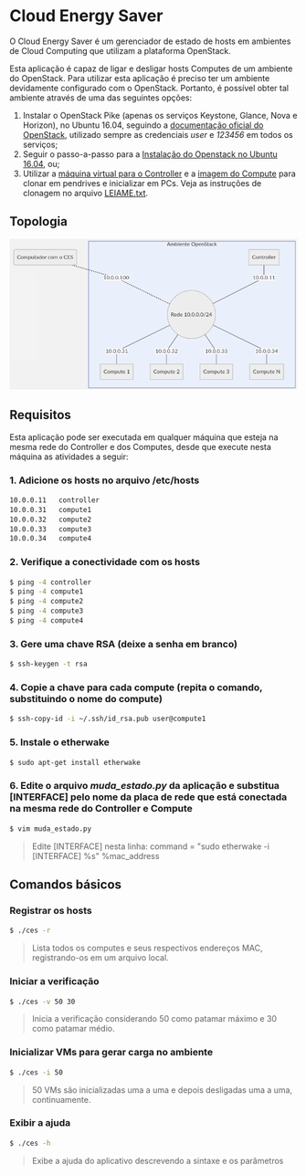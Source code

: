 # Cloud Energy Saver
O Cloud Energy Saver é um gerenciador de estado de hosts em ambientes de Cloud Computing que utilizam a plataforma OpenStack.

Esta aplicação é capaz de ligar e desligar hosts Computes de um ambiente do OpenStack. Para utilizar esta aplicação é preciso ter um ambiente devidamente configurado com o OpenStack. Portanto, é possível obter tal ambiente através de uma das seguintes opções:
1. Instalar o OpenStack Pike (apenas os serviços Keystone, Glance, Nova e Horizon), no Ubuntu 16.04, seguindo a [documentação oficial do OpenStack](https://docs.openstack.org/pike/install/), utilizado sempre as credenciais *user* e *123456* em todos os serviços;
2. Seguir o passo-a-passo para a [Instalação do Openstack no Ubuntu 16.04](http://danilosantos.info/instalacao-do-openstack-pike-no-ubuntu-16-04/), ou;
3. Utilizar a [máquina virtual para o Controller](https://mega.nz/fm/WCZTlaqC) e a [imagem do Compute](https://mega.nz/fm/WCZTlaqC) para clonar em pendrives e inicializar em PCs. Veja as instruções de clonagem no arquivo [LEIAME.txt](https://mega.nz/fm/WCZTlaqC).

## Topologia

![Topologia](topologia.png?raw=true)

<!--

```mermaid
graph TD;
A[Controller];
Z(Computador com o CES);
X((Rede 10.0.0.0/24));
B[Compute 1];
C[Compute 2];
D[Compute 3];
E[Compute N];
Z  -. 10.0.0.100 .- X;
subgraph Ambiente OpenStack
A  -- 10.0.0.11 --- X;
X  -- 10.0.0.31 --- B;
X  -- 10.0.0.32 --- C;
X  -- 10.0.0.33 --- D;
X  -- 10.0.0.34 --- E;
end
```
-->

## Requisitos
Esta aplicação pode ser executada em qualquer máquina que esteja na mesma rede do Controller e dos Computes, desde que execute nesta máquina as atividades a seguir:

### 1. Adicione os hosts no arquivo /etc/hosts
```sh
10.0.0.11	controller
10.0.0.31	compute1
10.0.0.32	compute2
10.0.0.33	compute3
10.0.0.34	compute4
```

### 2. Verifique a conectividade com os hosts
```sh
$ ping -4 controller
$ ping -4 compute1
$ ping -4 compute2
$ ping -4 compute3
$ ping -4 compute4
```

### 3. Gere uma chave RSA (deixe a senha em branco)
```sh
$ ssh-keygen -t rsa
```

### 4. Copie a chave para cada compute (repita o comando, substituindo o nome do compute)
```sh
$ ssh-copy-id -i ~/.ssh/id_rsa.pub user@compute1
```

### 5. Instale o etherwake
```sh
$ sudo apt-get install etherwake
```
### 6. Edite o arquivo *muda_estado.py* da aplicação e substitua [INTERFACE] pelo nome da placa de rede que está conectada na mesma rede do Controller e Compute
```sh
$ vim muda_estado.py
```
> Edite [INTERFACE] nesta linha:
> command = "sudo etherwake -i [INTERFACE] %s" %mac_address

## Comandos básicos

### Registrar os hosts
```sh
$ ./ces -r
```
> Lista todos os computes e seus respectivos endereços MAC, registrando-os em um arquivo local.

### Iniciar a verificação
```sh
$ ./ces -v 50 30
```
> Inicia a verificação considerando 50 como patamar máximo e 30 como patamar médio.

### Inicializar VMs para gerar carga no ambiente
```sh
$ ./ces -i 50
```
> 50 VMs são inicializadas uma a uma e depois desligadas uma a uma, continuamente.

### Exibir a ajuda
```sh
$ ./ces -h
```
> Exibe a ajuda do aplicativo descrevendo a sintaxe e os parâmetros
